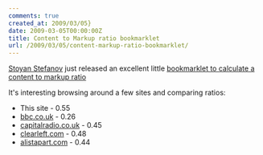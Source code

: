 ```yaml
---
comments: true
created_at: 2009/03/05}
date: 2009-03-05T00:00:00Z
title: Content to Markup ratio bookmarklet
url: /2009/03/05/content-markup-ratio-bookmarklet/
---
```


[Stoyan Stefanov](http://www.phpied.com/) just released an excellent little [bookmarklet to calculate a content to markup ratio](http://www.phpied.com/content-to-markup-ratio-bookmarklet/)

It's interesting browsing around a few sites and comparing ratios:

-   This site - 0.55
-   [bbc.co.uk](http://bbc.co.uk) - 0.26
-   [capitalradio.co.uk](http://capitalradio.co.uk) - 0.45
-   [clearleft.com](http://clearleft.com) - 0.48
-   [alistapart.com](http://alistapart.com/) - 0.44
